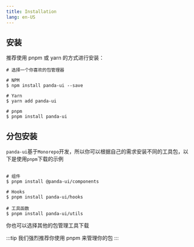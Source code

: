 ```yaml
---
title: Installation
lang: en-US
---
```


## 安装

推荐使用 pnpm 或 yarn 的方式进行安装：

```shell
# 选择一个你喜欢的包管理器

# NPM
$ npm install panda-ui --save

# Yarn
$ yarn add panda-ui

# pnpm
$ pnpm install panda-ui
```

## 分包安装

`panda-ui`基于`Monorepo`开发，所以你可以根据自己的需求安装不同的工具包，以下是使用`pnpm`下载的示例

```shell

# 组件
$ pnpm install @panda-ui/components

# Hooks
$ pnpm install panda-ui/hooks

# 工具函数
$ pnpm install panda-ui/utils

```

你也可以选择其他的包管理工具下载

:::tip
我们强烈推荐你使用 pnpm 来管理你的包
:::
